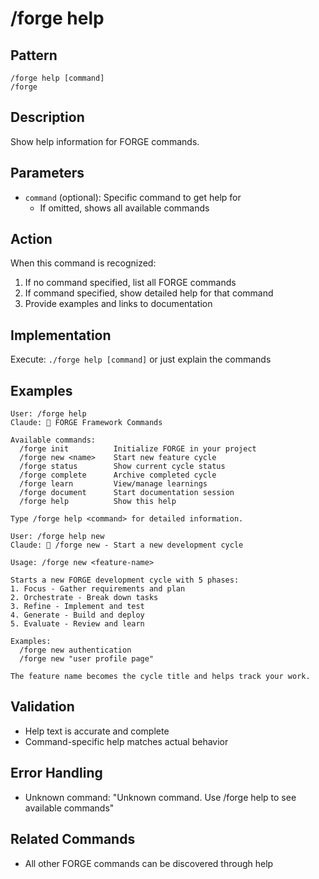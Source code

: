 # /forge help

## Pattern
```
/forge help [command]
/forge
```

## Description
Show help information for FORGE commands.

## Parameters
- `command` (optional): Specific command to get help for
  - If omitted, shows all available commands

## Action
When this command is recognized:
1. If no command specified, list all FORGE commands
2. If command specified, show detailed help for that command
3. Provide examples and links to documentation

## Implementation
Execute: `./forge help [command]` or just explain the commands

## Examples
```
User: /forge help
Claude: 🔨 FORGE Framework Commands

Available commands:
  /forge init          Initialize FORGE in your project
  /forge new <name>    Start new feature cycle
  /forge status        Show current cycle status
  /forge complete      Archive completed cycle
  /forge learn         View/manage learnings
  /forge document      Start documentation session
  /forge help          Show this help

Type /forge help <command> for detailed information.
```

```
User: /forge help new
Claude: 📖 /forge new - Start a new development cycle

Usage: /forge new <feature-name>

Starts a new FORGE development cycle with 5 phases:
1. Focus - Gather requirements and plan
2. Orchestrate - Break down tasks
3. Refine - Implement and test
4. Generate - Build and deploy
5. Evaluate - Review and learn

Examples:
  /forge new authentication
  /forge new "user profile page"

The feature name becomes the cycle title and helps track your work.
```

## Validation
- Help text is accurate and complete
- Command-specific help matches actual behavior

## Error Handling
- Unknown command: "Unknown command. Use /forge help to see available commands"

## Related Commands
- All other FORGE commands can be discovered through help